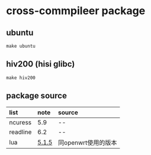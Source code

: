 # cross-commpileer package

## ubuntu 

```
make ubuntu
```

## hiv200 (hisi glibc)

```
make hiv200
```

## package source

list | note | source |
:----|:--------|:------|
ncuress | 5.9 | -- |
readline | 6.2 | -- |
lua  | [5.1.5][1] |  同openwrt使用的版本 |


[1]:https://www.lua.org/ftp/lua-5.1.5.tar.gz